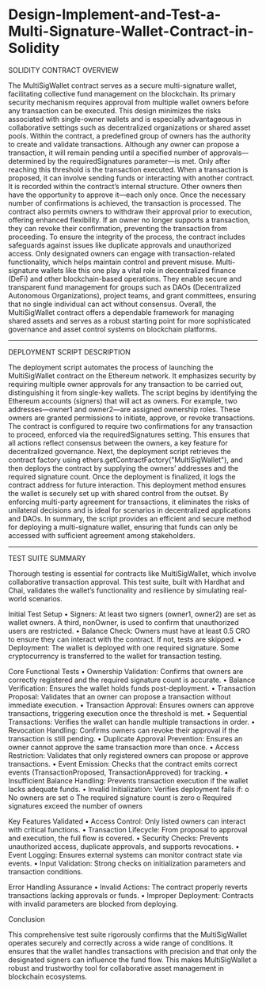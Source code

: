 # Design-Implement-and-Test-a-Multi-Signature-Wallet-Contract-in-Solidity 
SOLIDITY CONTRACT OVERVIEW

The MultiSigWallet contract serves as a secure multi-signature wallet, facilitating collective fund management on the blockchain. Its primary security mechanism requires approval from multiple wallet owners before any transaction can be executed. This design minimizes the risks associated with single-owner wallets and is especially advantageous in collaborative settings such as decentralized organizations or shared asset pools.
Within the contract, a predefined group of owners has the authority to create and validate transactions. Although any owner can propose a transaction, it will remain pending until a specified number of approvals—determined by the requiredSignatures parameter—is met. Only after reaching this threshold is the transaction executed.
When a transaction is proposed, it can involve sending funds or interacting with another contract. It is recorded within the contract’s internal structure. Other owners then have the opportunity to approve it—each only once. Once the necessary number of confirmations is achieved, the transaction is processed.
The contract also permits owners to withdraw their approval prior to execution, offering enhanced flexibility. If an owner no longer supports a transaction, they can revoke their confirmation, preventing the transaction from proceeding.
To ensure the integrity of the process, the contract includes safeguards against issues like duplicate approvals and unauthorized access. Only designated owners can engage with transaction-related functionality, which helps maintain control and prevent misuse.
Multi-signature wallets like this one play a vital role in decentralized finance (DeFi) and other blockchain-based operations. They enable secure and transparent fund management for groups such as DAOs (Decentralized Autonomous Organizations), project teams, and grant committees, ensuring that no single individual can act without consensus.
Overall, the MultiSigWallet contract offers a dependable framework for managing shared assets and serves as a robust starting point for more sophisticated governance and asset control systems on blockchain platforms.
________________________________________
DEPLOYMENT SCRIPT DESCRIPTION

The deployment script automates the process of launching the MultiSigWallet contract on the Ethereum network. It emphasizes security by requiring multiple owner approvals for any transaction to be carried out, distinguishing it from single-key wallets.
The script begins by identifying the Ethereum accounts (signers) that will act as owners. For example, two addresses—owner1 and owner2—are assigned ownership roles. These owners are granted permissions to initiate, approve, or revoke transactions.
The contract is configured to require two confirmations for any transaction to proceed, enforced via the requiredSignatures setting. This ensures that all actions reflect consensus between the owners, a key feature for decentralized governance.
Next, the deployment script retrieves the contract factory using ethers.getContractFactory("MultiSigWallet"), and then deploys the contract by supplying the owners’ addresses and the required signature count. Once the deployment is finalized, it logs the contract address for future interaction.
This deployment method ensures the wallet is securely set up with shared control from the outset. By enforcing multi-party agreement for transactions, it eliminates the risks of unilateral decisions and is ideal for scenarios in decentralized applications and DAOs.
In summary, the script provides an efficient and secure method for deploying a multi-signature wallet, ensuring that funds can only be accessed with sufficient agreement among stakeholders.
________________________________________
TEST SUITE SUMMARY

Thorough testing is essential for contracts like MultiSigWallet, which involve collaborative transaction approval. This test suite, built with Hardhat and Chai, validates the wallet’s functionality and resilience by simulating real-world scenarios.

Initial Test Setup
•	Signers: At least two signers (owner1, owner2) are set as wallet owners. A third, nonOwner, is used to confirm that unauthorized users are restricted.
•	Balance Check: Owners must have at least 0.5 CRO to ensure they can interact with the contract. If not, tests are skipped.
•	Deployment: The wallet is deployed with one required signature. Some cryptocurrency is transferred to the wallet for transaction testing.

Core Functional Tests
•	Ownership Validation: Confirms that owners are correctly registered and the required signature count is accurate.
•	Balance Verification: Ensures the wallet holds funds post-deployment.
•	Transaction Proposal: Validates that an owner can propose a transaction without immediate execution.
•	Transaction Approval: Ensures owners can approve transactions, triggering execution once the threshold is met.
•	Sequential Transactions: Verifies the wallet can handle multiple transactions in order.
•	Revocation Handling: Confirms owners can revoke their approval if the transaction is still pending.
•	Duplicate Approval Prevention: Ensures an owner cannot approve the same transaction more than once.
•	Access Restriction: Validates that only registered owners can propose or approve transactions.
•	Event Emission: Checks that the contract emits correct events (TransactionProposed, TransactionApproved) for tracking.
•	Insufficient Balance Handling: Prevents transaction execution if the wallet lacks adequate funds.
•	Invalid Initialization: Verifies deployment fails if:
o	No owners are set
o	The required signature count is zero
o	Required signatures exceed the number of owners

Key Features Validated
•	Access Control: Only listed owners can interact with critical functions.
•	Transaction Lifecycle: From proposal to approval and execution, the full flow is covered.
•	Security Checks: Prevents unauthorized access, duplicate approvals, and supports revocations.
•	Event Logging: Ensures external systems can monitor contract state via events.
•	Input Validation: Strong checks on initialization parameters and transaction conditions.

Error Handling Assurance
•	Invalid Actions: The contract properly reverts transactions lacking approvals or funds.
•	Improper Deployment: Contracts with invalid parameters are blocked from deploying.

Conclusion

This comprehensive test suite rigorously confirms that the MultiSigWallet operates securely and correctly across a wide range of conditions. It ensures that the wallet handles transactions with precision and that only the designated signers can influence the fund flow. This makes MultiSigWallet a robust and trustworthy tool for collaborative asset management in blockchain ecosystems.
